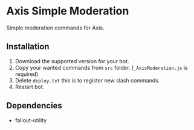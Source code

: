 # Axis Simple Moderation

Simple moderation commands for Axis.

## Installation

1. Download the supported version for your bot.
2. Copy your wanted commands from `src` folder. (`_AxisModeration.js` is required)
3. Delete `deploy.txt` this is to register new slash commands.
4. Restart bot.

## Dependencies

+ fallout-utility

